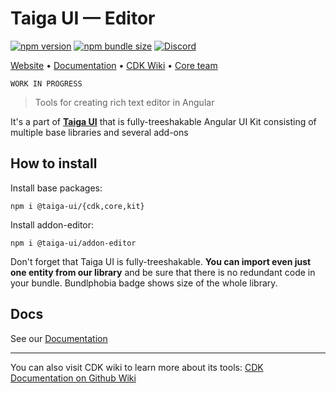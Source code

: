 # Taiga UI — Editor

[![npm version](https://img.shields.io/npm/v/@taiga-ui/addon-editor.svg)](https://npmjs.com/package/@taiga-ui/addon-editor)
[![npm bundle size](https://img.shields.io/bundlephobia/minzip/@taiga-ui/addon-editor)](https://bundlephobia.com/result?p=@taiga-ui/addon-editor)
[![Discord](https://img.shields.io/discord/748677963142135818?color=7289DA&label=%23taiga-ui&logo=discord&logoColor=white)](https://discord.gg/Us8d8JVaTg)

[Website](https://taiga-ui.dev) • [Documentation](https://taiga-ui.dev/getting-started) •
[CDK Wiki](https://github.com/tinkoff/taiga-ui/wiki) • [Core team](https://github.com/tinkoff/taiga-ui/#core-team)

`WORK IN PROGRESS`

> Tools for creating rich text editor in Angular

It's a part of [**Taiga UI**](https://github.com/tinkoff/taiga-ui) that is fully-treeshakable Angular UI Kit consisting
of multiple base libraries and several add-ons

## How to install

Install base packages:

```
npm i @taiga-ui/{cdk,core,kit}
```

Install addon-editor:

```
npm i @taiga-ui/addon-editor
```

Don't forget that Taiga UI is fully-treeshakable. **You can import even just one entity from our library** and be sure
that there is no redundant code in your bundle. Bundlphobia badge shows size of the whole library.

## Docs

See our [Documentation](https://taiga-ui.dev/getting-started)

---

You can also visit CDK wiki to learn more about its tools:
[CDK Documentation on Github Wiki](https://github.com/tinkoff/taiga-ui/wiki/CDK)
